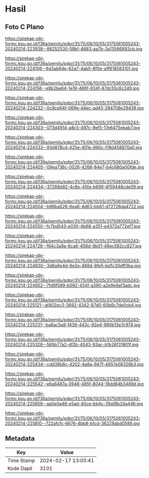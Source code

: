 # Hasil

## Foto C Plano

https://sirekap-obj-formc.kpu.go.id/f36a/pemilu/pdpr/31/75/06/10/05/3175061005243-20240214-223938--88252530-58bf-4683-aa7b-3a13566892cb.jpg

https://sirekap-obj-formc.kpu.go.id/f36a/pemilu/pdpr/31/75/06/10/05/3175061005243-20240214-224106--6d3ab94e-62a7-4ab5-8f0e-a1f618583101.jpg

https://sirekap-obj-formc.kpu.go.id/f36a/pemilu/pdpr/31/75/06/10/05/3175061005243-20240214-224156--e9b2be64-1e19-486f-934f-87dc55c6c249.jpg

https://sirekap-obj-formc.kpu.go.id/f36a/pemilu/pdpr/31/75/06/10/05/3175061005243-20240214-224232--0c9ce64f-069e-44ec-ad45-284708e29438.jpg

https://sirekap-obj-formc.kpu.go.id/f36a/pemilu/pdpr/31/75/06/10/05/3175061005243-20240214-224303--073d4914-a8c5-497c-9ef5-17e6475ebab7.jpg

https://sirekap-obj-formc.kpu.go.id/f36a/pemilu/pdpr/31/75/06/10/05/3175061005243-20240214-224333--93d878cd-425e-401e-890c-f18d458870a0.jpg

https://sirekap-obj-formc.kpu.go.id/f36a/pemilu/pdpr/31/75/06/10/05/3175061005243-20240214-224405--09ea736c-0026-4268-84e7-b4c680a00fde.jpg

https://sirekap-obj-formc.kpu.go.id/f36a/pemilu/pdpr/31/75/06/10/05/3175061005243-20240214-224434--37268d82-4c8e-45fa-b699-4f59448cde09.jpg

https://sirekap-obj-formc.kpu.go.id/f36a/pemilu/pdpr/31/75/06/10/05/3175061005243-20240214-224504--b96ba526-6ea6-4d63-bb61-d72726da4722.jpg

https://sirekap-obj-formc.kpu.go.id/f36a/pemilu/pdpr/31/75/06/10/05/3175061005243-20240214-224550--fc7bd543-e030-4b68-a351-e4372a772ef7.jpg

https://sirekap-obj-formc.kpu.go.id/f36a/pemilu/pdpr/31/75/06/10/05/3175061005243-20240214-224726--f64c3a9a-6ca6-458d-9b01-49ec582cc827.jpg

https://sirekap-obj-formc.kpu.go.id/f36a/pemilu/pdpr/31/75/06/10/05/3175061005243-20240214-224830--3d8a9e4d-9e2e-4684-8fe5-bd1c30dff3ba.jpg

https://sirekap-obj-formc.kpu.go.id/f36a/pemilu/pdpr/31/75/06/10/05/3175061005243-20240214-224952--7fd9f589-b092-454f-a390-a2e9e9af3adc.jpg

https://sirekap-obj-formc.kpu.go.id/f36a/pemilu/pdpr/31/75/06/10/05/3175061005243-20240214-225121--af402ec3-3692-4342-87d0-60b6c7de0cb4.jpg

https://sirekap-obj-formc.kpu.go.id/f36a/pemilu/pdpr/31/75/06/10/05/3175061005243-20240214-225231--ba6ac5a8-f439-442c-92e4-980b13e7c974.jpg

https://sirekap-obj-formc.kpu.go.id/f36a/pemilu/pdpr/31/75/06/10/05/3175061005243-20240214-225328--585b77a2-df2b-4043-93ac-b1b26f31801f.jpg

https://sirekap-obj-formc.kpu.go.id/f36a/pemilu/pdpr/31/75/06/10/05/3175061005243-20240214-225434--cdd38b8c-4202-4a8a-947f-4657e08326b3.jpg

https://sirekap-obj-formc.kpu.go.id/f36a/pemilu/pdpr/31/75/06/10/05/3175061005243-20240214-225542--e6a6487a-0948-485f-8044-18dd84b3489d.jpg

https://sirekap-obj-formc.kpu.go.id/f36a/pemilu/pdpr/31/75/06/10/05/3175061005243-20240214-225659--aa0e0a48-e5ad-40ce-bb4c-39a18b24a446.jpg

https://sirekap-obj-formc.kpu.go.id/f36a/pemilu/pdpr/31/75/06/10/05/3175061005243-20240214-225810--722afcfc-6676-4bb8-b1cd-36229abd0589.jpg


## Metadata

| Key        | Value               |
| ---------- | ------------------- |
| Time Stamp | 2024-02-17 13:05:41 |
| Kode Dapil | 3101                |



